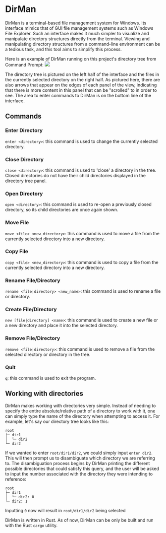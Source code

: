 # DirMan

DirMan is a terminal-based file management system for Windows. Its interface mimics that of GUI file management systems such as
Windows File Explorer. Such an interface makes it much simpler to visualize and manipulate directory structures directly from the
terminal. Viewing and manipulating directory structures from a command-line environment can be a tedious task, and this tool aims
to simplify this process.

Here is an example of DirMan running on this project's directory tree from Command Prompt:
![](https://github.com/alexsnezhko3/dirman/blob/master/dirman.png)

The directory tree is pictured on the left half of the interface and the files in the currently selected directory on the right half.
As pictured here, there are also arrows that appear on the edges of each panel of the view, indicating that there is more content in
this panel that can be "scrolled" to in order to see.
The area to enter commands to DirMan is on the bottom line of the interface.

## Commands

### Enter Directory
`enter <directory>`: this command is used to change the currently selected directory.

### Close Directory
`close <directory>`: this command is used to 'close' a directory in the tree. Closed directories do not have their child directories
displayed in the directory tree panel.

### Open Directory
`open <directory>`: this command is used to re-open a previously closed directory, so its child directories are once again shown.

### Move File
`move <file> <new_directory>`: this command is used to move a file from the currently selected directory into a new directory.

### Copy File
`copy <file> <new_directory>`: this command is used to copy a file from the currently selected directory into a new directory.

### Rename File/Directory
`rename <file|directory> <new_name>`: this command is used to rename a file or directory.

### Create File/Directory
`new [file|directory] <name>`: this command is used to create a new file or a new directory and place it into the selected directory.

### Remove File/Directory
`remove <file|directory>`: this command is used to remove a file from the selected directory or directory in the tree.

### Quit
`q`: this command is used to exit the program.

## Working with directories

DirMan makes working with directories very simple. Instead of needing to specify the entire absolute/relative path of a directory
to work with it, one can simply type the name of the directory when attempting to access it.
For example, let's say our directory tree looks like this:
```
root
├─ dir1
│  └─ dir2
└─ dir2
```

If we wanted to enter `root/dir1/dir2`, we could simply input `enter dir2`. This will then prompt us to disambiguate which directory we are
referring to. The disambiguation process begins by DirMan printing the different possible directories that could satisfy this query,
and the user will be asked to input the number associated with the directory they were intending to reference:
```
root
├─ dir1
│  └─ dir2: 0
└─ dir2: 1
```
Inputting `0` now will result in `root/dir1/dir2` being selected

DirMan is written in Rust. As of now, DirMan can be only be built and run with the Rust `cargo` utility.
